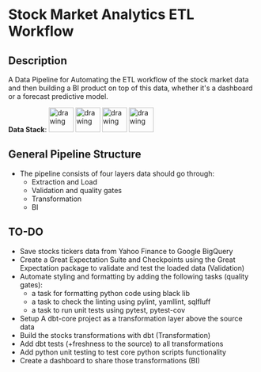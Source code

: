 # Stock Market Analytics ETL Workflow

## Description
A Data Pipeline for Automating the ETL workflow of the stock market data and then building a BI product on top of this data, whether it's a dashboard or a forecast predictive model.

**Data Stack**:
<img src="https://seeklogo.com/images/D/dbt-logo-500AB0BAA7-seeklogo.com.png" alt="drawing" width="50"/>
<img src="https://cwiki.apache.org/confluence/download/attachments/145723561/airflow_transparent.png?api=v2" alt="drawing" width="50"/>
<img src="https://greatexpectations.io/static/protag-f9bde762a58323b62e2c19c514c74ba8.png" alt="drawing" width="50"/>
<img src="https://cdn.icon-icons.com/icons2/2699/PNG/512/google_bigquery_logo_icon_168150.png" alt="drawing" width="50"/>


## General Pipeline Structure
- The pipeline consists of four layers data should go through:
    - Extraction and Load
    - Validation and quality gates
    - Transformation
    - BI

## TO-DO
- Save stocks tickers data from Yahoo Finance to Google BigQuery
- Create a Great Expectation Suite and Checkpoints using the Great Expectation package to validate and test the loaded data (Validation)
- Automate styling and formatting by adding the following tasks (quality gates):
    - a task for formatting python code using black lib
    - a task to check the linting using pylint, yamllint, sqlfluff
    - a task to run unit tests using pytest, pytest-cov
- Setup A dbt-core project as a transformation layer above the source data
- Build the stocks transformations with dbt (Transformation)
- Add dbt tests (+freshness to the source) to all transformations
- Add python unit testing to test core python scripts functionality
- Create a dashboard to share those transformations (BI)

